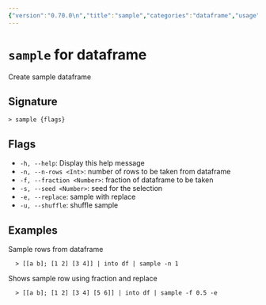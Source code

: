 ```yaml
---
{"version":"0.70.0\n","title":"sample","categories":"dataframe","usage":"Create sample dataframe\n"}
---
```

<!-- THIS FILE IS GENERATED BY update_book_commands.cjs USING NUSHELL'S HELP COMMANDS.
REFRAIN FROM EDITING IT MANUALLY.-->
# <code>sample</code> for dataframe

<div class='command-title'>Create sample dataframe</div>

## Signature

```> sample {flags}```

## Flags

 * ```-h, --help```: Display this help message
 * ```-n, --n-rows <Int>```: number of rows to be taken from dataframe
 * ```-f, --fraction <Number>```: fraction of dataframe to be taken
 * ```-s, --seed <Number>```: seed for the selection
 * ```-e, --replace```: sample with replace
 * ```-u, --shuffle```: shuffle sample
## Examples

  Sample rows from dataframe
```shell
  > [[a b]; [1 2] [3 4]] | into df | sample -n 1
```
  Shows sample row using fraction and replace
```shell
  > [[a b]; [1 2] [3 4] [5 6]] | into df | sample -f 0.5 -e
```



